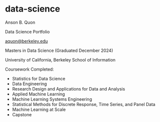 # data-science
Anson B. Quon

Data Science Portfolio

aquon@berkeley.edu

Masters in Data Science (Graduated December 2024)

University of California, Berkeley
School of Information

Coursework Completed:
* Statistics for Data Science
* Data Engineering
* Research Design and Applications for Data and Analysis
* Applied Machine Learning
* Machine Learning Systems Engineering
* Statistical Methods for Discrete Response, Time Series, and Panel Data
* Machine Learning at Scale
* Capstone
